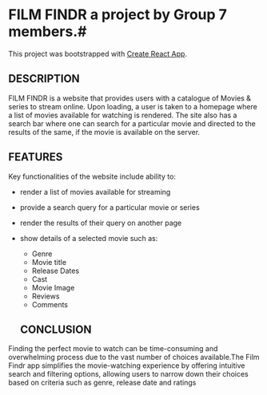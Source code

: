 # FILM FINDR a project by Group 7 members.#


This project was bootstrapped with [Create React App](https://github.com/facebook/create-react-app).

 ## DESCRIPTION ##
 FILM FINDR is a website that provides users with a catalogue of Movies & series to stream online. Upon loading, a user is taken to a homepage where a list of movies available for watching is rendered. The site also has a search bar where one can search for a particular movie and directed to the results of the same, if the movie is available on the server. 

  ## FEATURES ##
 Key functionalities of the website include ability to:
 * render a list of movies available for streaming
 * provide a search query for a particular movie or series 
 * render the results of their query on another page
 * show details of a selected movie such as:
    * Genre 
    * Movie title
    * Release Dates
    * Cast
    * Movie Image 
    * Reviews
    * Comments

    ## CONCLUSION ##
Finding the perfect movie to watch can be time-consuming and overwhelming process due to the vast number of choices available.The Film Findr app simplifies the movie-watching experience by offering intuitive search and filtering options, allowing users to narrow down their choices based on criteria such as genre, release date and ratings